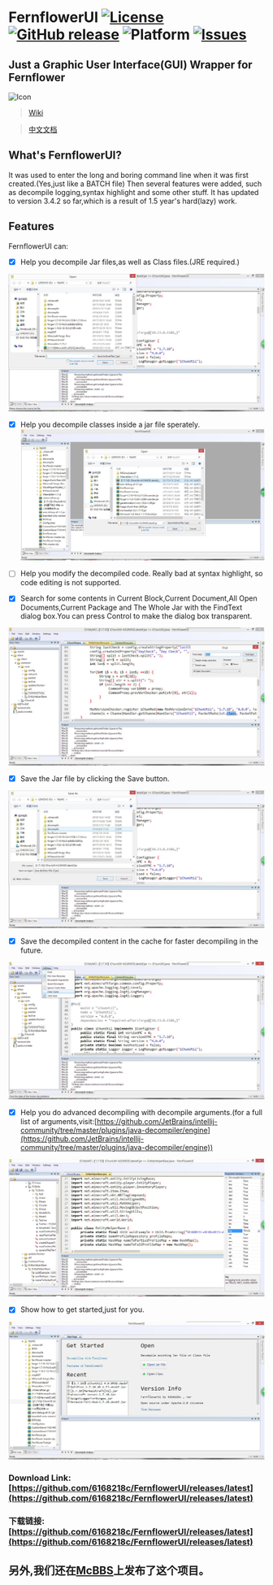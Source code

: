 ﻿# FernflowerUI [![License](https://img.shields.io/github/license/6168218c/FernflowerUI.svg)](https://github.com/6168218c/FernflowerUI/blob/MFC/LICENSE) [![GitHub release](https://img.shields.io/github/release/6168218c/FernflowerUI.svg)](https://github.com/6168218c/FernflowerUI/releases/latest) ![Platform](https://img.shields.io/badge/platform-windows-orange.svg)  [![Issues](https://img.shields.io/github/issues/6168218c/FernflowerUI.svg)](https://github.com/6168218c/FernflowerUI/issues)
## Just a Graphic User Interface(GUI) Wrapper for Fernflower

![Icon](https://raw.githubusercontent.com/6168218c/FernflowerUI/MFC/FernflowerUI_MFC/UsingImages/FernFlowerUI_MFC.ico)

>[Wiki](https://github.com/6168218c/FernflowerUI/wiki)

>[中文文档](https://github.com/6168218c/FernflowerUI/wiki/%E4%B8%BB%E9%A1%B5)

## What's FernflowerUI?
It was used to enter the long and boring command line when it was first created.(Yes,just like a BATCH file)
Then several features were added, such as decompile logging,syntax highlight and some other stuff.
It has updated to version 3.4.2 so far,which is a result of 1.5 year's hard(lazy) work.

## Features
FernflowerUI can:

- [x] Help you decompile Jar files,as well as Class files.(JRE required.)

![Image](https://raw.githubusercontent.com/6168218c/FernflowerUI/MFC/FernflowerUI_MFC/UsingImages/OpenFile.jpg)

- [x] Help you decompile classes inside a jar file sperately.
![Image](https://raw.githubusercontent.com/6168218c/FernflowerUI/MFC/FernflowerUI_MFC/UsingImages/DecompInsideJar.jpg)

- [ ] Help you modify the decompiled code.
Really bad at syntax highlight, so code editing is not supported.

- [x] Search for some contents in Current Block,Current Document,All Open Documents,Current Package and The Whole Jar with the FindText dialog box.You can press Control to make the dialog box transparent.

![Image](https://raw.githubusercontent.com/6168218c/FernflowerUI/MFC/FernflowerUI_MFC/UsingImages/FindText.jpg)

- [x] Save the Jar file by clicking the Save button.

![Image](https://raw.githubusercontent.com/6168218c/FernflowerUI/MFC/FernflowerUI_MFC/UsingImages/SaveJar.jpg)

- [x] Save the decompiled content in the cache for faster decompiling in the future.

![Image](https://raw.githubusercontent.com/6168218c/FernflowerUI/MFC/FernflowerUI_MFC/UsingImages/Cache.jpg)

- [x] Help you do advanced decompiling with decompile arguments.(for a full list of arguments,visit:[https://github.com/JetBrains/intellij-community/tree/master/plugins/java-decompiler/engine](https://github.com/JetBrains/intellij-community/tree/master/plugins/java-decompiler/engine))

![Image](https://raw.githubusercontent.com/6168218c/FernflowerUI/MFC/FernflowerUI_MFC/UsingImages/ViewUpdate.jpg)


- [x] Show how to get started,just for you.

![Image](https://raw.githubusercontent.com/6168218c/FernflowerUI/MFC/FernflowerUI_MFC/UsingImages/StartPage.jpg)


### Download Link:[https://github.com/6168218c/FernflowerUI/releases/latest](https://github.com/6168218c/FernflowerUI/releases/latest)
### 下载链接:[https://github.com/6168218c/FernflowerUI/releases/latest](https://github.com/6168218c/FernflowerUI/releases/latest)

## 另外,我们还在[McBBS](http://www.mcbbs.net/thread-773809-1-1.html)上发布了这个项目。
